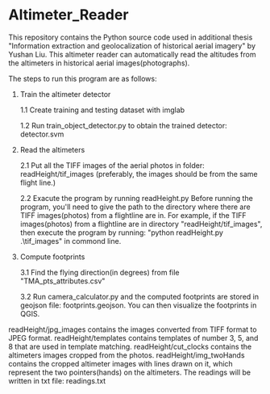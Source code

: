 # Altimeter_Reader
This repository contains the Python source code used in additional thesis "Information extraction and geolocalization of historical aerial imagery" by Yushan Liu.
This altimeter reader can automatically read the altitudes from the altimeters in historical aerial images(photographs). 


The steps to run this program are as follows:

1. Train the altimeter detector

    1.1 Create training and testing dataset with imglab

    1.2 Run train_object_detector.py to obtain the trained detector: detector.svm

2. Read the altimeters

    2.1 Put all the TIFF images of the aerial photos in folder: readHeight/tif_images (preferably, the images should be from the same flight line.)

    2.2 Exacute the program by running readHeight.py
        Before running the program, you'll need to give the path to the directory where there are TIFF images(photos) from a flightline are in.
        For example, if the TIFF images(photos) from a flightline are in directory "readHeight/tif_images", then execute the program by running: 
        "python readHeight.py .\tif_images" in commond line.
        
3. Compute footprints

    3.1 Find the flying direction(in degrees) from file "TMA_pts_attributes.csv"

    3.2 Run camera_calculator.py and the computed footprints are stored in geojson file: footprints.geojson. You can then visualize the footprints in QGIS.


readHeight/jpg_images contains the images converted from TIFF format to JPEG format.
readHeight/templates contains templates of number 3, 5, and 8 that are used in template matching.
readHeight/cut_clocks contains the altimeters images cropped from the photos.
readHeight/img_twoHands contains the cropped altimeter images with lines drawn on it, which represent the two pointers(hands) on the altimeters.
The readings will be written in txt file: readings.txt
